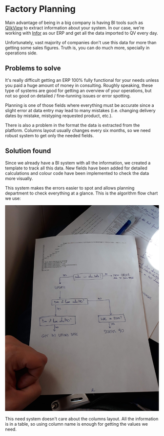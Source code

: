 # Factory Planning

Main advantage of being in a big company is having BI tools such as [QlikView](https://www.qlik.com/us/products/qlikview) to extract information about your system. In our case, we're working with [Infor](https://www.infor.com/) as our ERP and get all the data imported to QV every day.

Unfortunately, vast majority of companies don't use this data for more than getting some sales figures. Truth is, you can do much more, specially in operations side.

## Problems to solve

It's really difficult getting an ERP 100% fully functional for your needs unless you paid a huge amount of money in consulting. Roughly speaking, these type of systems are good for getting an overview of your operations, but not so good on detailed / fine-tunning issues or error spotting.

Planning is one of those fields where everything must be accurate since a slight error at data entry may lead to many mistakes (i.e. changing delivery dates by mistake, mistyping requested product, etc.).

There is also a problem in the format the data is extracted from the platform. Columns layout usually changes every six months, so we need robust system to get only the needed fields.

## Solution found

Since we already have a BI system with all the information, we created a template to track all this data. New fields have been added for detailed calculations and colour code have been implemented to check the data more visually.

This system makes the errors easier to spot and allows planning department to check everything at a glance. This is the algorithm flow chart we use:

![Flow chart](https://raw.githubusercontent.com/darroyolpz/Factory-planning/master/20190912_183720.jpg)

This need system doesn't care about the columns layout. All the information is in a table, so using column name is enough for getting the values we need.
